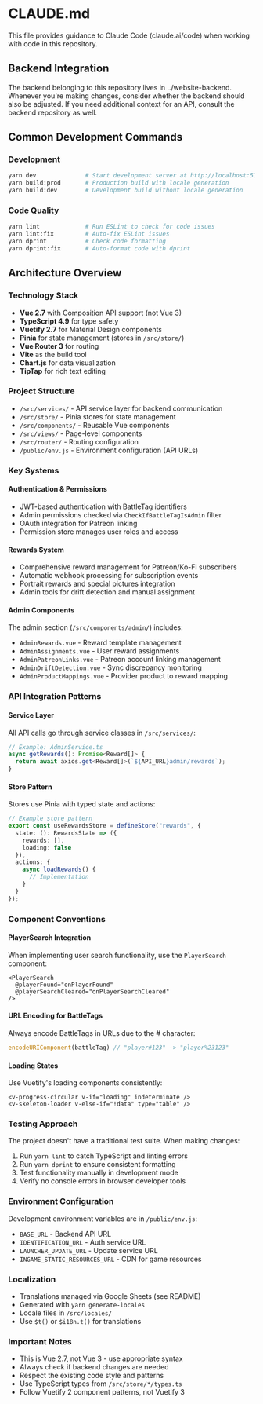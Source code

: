 # CLAUDE.md

This file provides guidance to Claude Code (claude.ai/code) when working with code in this repository.

## Backend Integration
The backend belonging to this repository lives in ../website-backend. Whenever you're making changes, consider whether the backend should also be adjusted. If you need additional context for an API, consult the backend repository as well.

## Common Development Commands

### Development
```bash
yarn dev              # Start development server at http://localhost:5173
yarn build:prod       # Production build with locale generation
yarn build:dev        # Development build without locale generation
```

### Code Quality
```bash
yarn lint             # Run ESLint to check for code issues
yarn lint:fix         # Auto-fix ESLint issues
yarn dprint           # Check code formatting
yarn dprint:fix       # Auto-format code with dprint
```

## Architecture Overview

### Technology Stack
- **Vue 2.7** with Composition API support (not Vue 3)
- **TypeScript 4.9** for type safety
- **Vuetify 2.7** for Material Design components
- **Pinia** for state management (stores in `/src/store/`)
- **Vue Router 3** for routing
- **Vite** as the build tool
- **Chart.js** for data visualization
- **TipTap** for rich text editing

### Project Structure
- `/src/services/` - API service layer for backend communication
- `/src/store/` - Pinia stores for state management
- `/src/components/` - Reusable Vue components
- `/src/views/` - Page-level components
- `/src/router/` - Routing configuration
- `/public/env.js` - Environment configuration (API URLs)

### Key Systems

#### Authentication & Permissions
- JWT-based authentication with BattleTag identifiers
- Admin permissions checked via `CheckIfBattleTagIsAdmin` filter
- OAuth integration for Patreon linking
- Permission store manages user roles and access

#### Rewards System
- Comprehensive reward management for Patreon/Ko-Fi subscribers
- Automatic webhook processing for subscription events
- Portrait rewards and special pictures integration
- Admin tools for drift detection and manual assignment

#### Admin Components
The admin section (`/src/components/admin/`) includes:
- `AdminRewards.vue` - Reward template management
- `AdminAssignments.vue` - User reward assignments
- `AdminPatreonLinks.vue` - Patreon account linking management
- `AdminDriftDetection.vue` - Sync discrepancy monitoring
- `AdminProductMappings.vue` - Provider product to reward mapping

### API Integration Patterns

#### Service Layer
All API calls go through service classes in `/src/services/`:
```typescript
// Example: AdminService.ts
async getRewards(): Promise<Reward[]> {
  return await axios.get<Reward[]>(`${API_URL}admin/rewards`);
}
```

#### Store Pattern
Stores use Pinia with typed state and actions:
```typescript
// Example store pattern
export const useRewardsStore = defineStore("rewards", {
  state: (): RewardsState => ({
    rewards: [],
    loading: false
  }),
  actions: {
    async loadRewards() {
      // Implementation
    }
  }
});
```

### Component Conventions

#### PlayerSearch Integration
When implementing user search functionality, use the `PlayerSearch` component:
```vue
<PlayerSearch
  @playerFound="onPlayerFound"
  @playerSearchCleared="onPlayerSearchCleared"
/>
```

#### URL Encoding for BattleTags
Always encode BattleTags in URLs due to the # character:
```typescript
encodeURIComponent(battleTag) // "player#123" -> "player%23123"
```

#### Loading States
Use Vuetify's loading components consistently:
```vue
<v-progress-circular v-if="loading" indeterminate />
<v-skeleton-loader v-else-if="!data" type="table" />
```

### Testing Approach
The project doesn't have a traditional test suite. When making changes:
1. Run `yarn lint` to catch TypeScript and linting errors
2. Run `yarn dprint` to ensure consistent formatting
3. Test functionality manually in development mode
4. Verify no console errors in browser developer tools

### Environment Configuration
Development environment variables are in `/public/env.js`:
- `BASE_URL` - Backend API URL
- `IDENTIFICATION_URL` - Auth service URL
- `LAUNCHER_UPDATE_URL` - Update service URL
- `INGAME_STATIC_RESOURCES_URL` - CDN for game resources

### Localization
- Translations managed via Google Sheets (see README)
- Generated with `yarn generate-locales`
- Locale files in `/src/locales/`
- Use `$t()` or `$i18n.t()` for translations

### Important Notes
- This is Vue 2.7, not Vue 3 - use appropriate syntax
- Always check if backend changes are needed
- Respect the existing code style and patterns
- Use TypeScript types from `/src/store/*/types.ts`
- Follow Vuetify 2 component patterns, not Vuetify 3